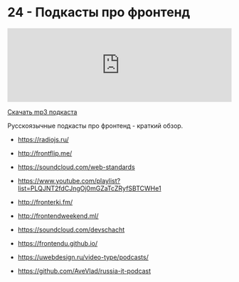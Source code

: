 # 24 - Подкасты про фронтенд


<iframe width="100%" height="166" scrolling="no" frameborder="no" src="https://w.soundcloud.com/player/?url=https%3A//api.soundcloud.com/tracks/331676355&amp;color=ff5500&amp;auto_play=false&amp;hide_related=false&amp;show_comments=true&amp;show_user=true&amp;show_reposts=false"></iframe>



<a href="https://5minreact.podster.fm/24/download/audio.mp3?download=yes&media=file"><i class="fa fa-download"></i> Скачать mp3 подкаста</a>



Русскоязычные подкасты про фронтенд - краткий обзор.



- https://radiojs.ru/

- http://frontflip.me/

- https://soundcloud.com/web-standards

- https://www.youtube.com/playlist?list=PLQJNT2fdCJngOj0mGZaTcZRyfSBTCWHe1

- http://fronterki.fm/

- http://frontendweekend.ml/

- https://soundcloud.com/devschacht

- https://frontendu.github.io/

- https://uwebdesign.ru/video-type/podcasts/

- https://github.com/AveVlad/russia-it-podcast




